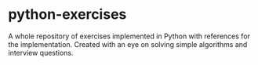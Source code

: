 # python-exercises
A whole repository of exercises implemented in Python with references for the implementation. Created with an eye on solving simple algorithms and interview questions.
